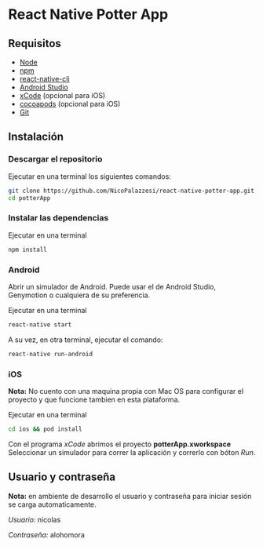 # React Native Potter App

## Requisitos
* [Node](https://nodejs.org/es/)
* [npm](https://www.npmjs.com/)
* [react-native-cli](https://reactnative.dev/docs/0.8/getting-started)
* [Android Studio](https://developer.android.com/studio)
* [xCode](https://developer.apple.com/xcode/) (opcional para iOS)
* [cocoapods](https://cocoapods.org/) (opcional para iOS)
* [Git](https://git-scm.com/)

## Instalación

### Descargar el repositorio
Ejecutar en una terminal los siguientes comandos:
``` bash
git clone https://github.com/NicoPalazzesi/react-native-potter-app.git
cd potterApp
```

### Instalar las dependencias
Ejecutar en una terminal
``` bash
npm install
```

### Android
Abrir un simulador de Android. Puede usar el de Android Studio, Genymotion o 
cualquiera de su preferencia.

Ejecutar en una terminal
``` bash
react-native start
```

A su vez, en otra terminal, ejecutar el comando:
``` bash
react-native run-android
```

### iOS
**Nota:** No cuento con una maquina propia con Mac OS para configurar el proyecto y 
que funcione tambien en esta plataforma.

Ejecutar en una terminal
``` bash
cd ios && pod install
```

Con el programa _xCode_ abrimos el proyecto __potterApp.xworkspace__
Seleccionar un simulador para correr la aplicación y correrlo con bóton _Run_.

## Usuario y contraseña
**Nota:** en ambiente de desarrollo el usuario y contraseña para iniciar sesión
se carga automaticamente.

*Usuario:* nicolas

*Contraseña:* alohomora